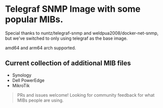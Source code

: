 # Telegraf SNMP Image with some popular MIBs.

Special thanks to nuntz/telegraf-snmp and weldpua2008/docker-net-snmp, but we've switched to only using telegraf as the base image.

amd64 and arm64 arch supported.

## Current collection of additional MIB files

- Synology
- Dell PowerEdge
- MikroTik

> PRs and issues welcome! Looking for community feedback for what MIBs people are using.
